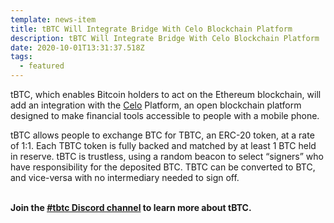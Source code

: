 ```yaml
---
template: news-item
title: tBTC Will Integrate Bridge With Celo Blockchain Platform
description: tBTC Will Integrate Bridge With Celo Blockchain Platform
date: 2020-10-01T13:31:37.518Z
tags:
  - featured
---
```

tBTC, which enables Bitcoin holders to act on the Ethereum blockchain, will add an integration with the [Celo](https://celo.org/) Platform, an open blockchain platform designed to make financial tools accessible to people with a mobile phone.

tBTC allows people to exchange BTC for TBTC, an ERC-20 token, at a rate of 1:1. Each TBTC token is fully backed and matched by at least 1 BTC held in reserve. tBTC is trustless, using a random beacon to select “signers” who have responsibility for the deposited BTC. TBTC can be converted to BTC, and vice-versa with no intermediary needed to sign off.

**\
Join the [\#tbtc Discord channel](https://discord.com/invite/threshold?ref=tbtc.network) to learn more about tBTC.**

